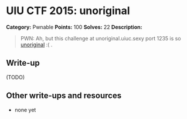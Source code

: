 # UIU CTF 2015: unoriginal

**Category:** Pwnable
**Points:** 100
**Solves:** 22
**Description:** 

> PWN: Ah, but this challenge at unoriginal.uiuc.sexy port 1235 is so [unoriginal](unoriginal) :( .

## Write-up

(TODO)

## Other write-ups and resources

* none yet